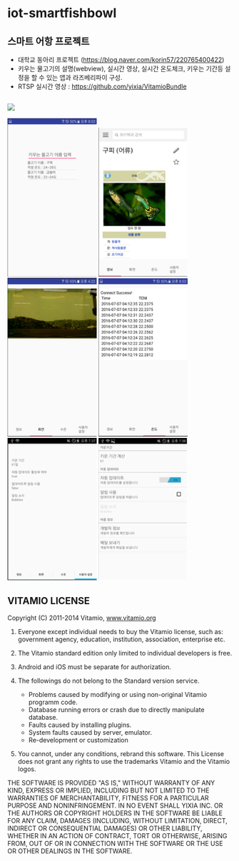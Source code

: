 # iot-smartfishbowl

## 스마트 어항 프로젝트
- 대학교 동아리 프로젝트 (https://blog.naver.com/korin57/220765400422)
- 키우는 물고기의 설명(webview), 실시간 영상, 실시간 온도체크, 키우는 기간등 설정을 할 수 있는 앱과 라즈베리파이 구성.
- RTSP 실시간 영상 : https://github.com/yixia/VitamioBundle

## 
<img src="https://github.com/woohyun-jeong/iot-smartfishbowl/blob/master/%EB%B3%B4%EA%B3%A0%EC%84%9C%20%EB%B0%8F%20%EC%9E%90%EB%A3%8C/%EC%8B%A4%EC%A0%9C%20%EA%B5%AC%EC%84%B1%20%ED%99%94%EB%A9%B4.png" width="400"></img>

<img src="https://github.com/woohyun-jeong/iot-smartfishbowl/blob/master/%EB%B3%B4%EA%B3%A0%EC%84%9C%20%EB%B0%8F%20%EC%9E%90%EB%A3%8C/page1.png" width="200"></img>
<img src="https://github.com/woohyun-jeong/iot-smartfishbowl/blob/master/%EB%B3%B4%EA%B3%A0%EC%84%9C%20%EB%B0%8F%20%EC%9E%90%EB%A3%8C/page2.png" width="200"></img>
<img src="https://github.com/woohyun-jeong/iot-smartfishbowl/blob/master/%EB%B3%B4%EA%B3%A0%EC%84%9C%20%EB%B0%8F%20%EC%9E%90%EB%A3%8C/page3.png" width="200"></img>
<img src="https://github.com/woohyun-jeong/iot-smartfishbowl/blob/master/%EB%B3%B4%EA%B3%A0%EC%84%9C%20%EB%B0%8F%20%EC%9E%90%EB%A3%8C/page4.png" width="200"></img>
<img src="https://github.com/woohyun-jeong/iot-smartfishbowl/blob/master/%EB%B3%B4%EA%B3%A0%EC%84%9C%20%EB%B0%8F%20%EC%9E%90%EB%A3%8C/page5.png" width="200"></img>
<img src="https://github.com/woohyun-jeong/iot-smartfishbowl/blob/master/%EB%B3%B4%EA%B3%A0%EC%84%9C%20%EB%B0%8F%20%EC%9E%90%EB%A3%8C/page6.png" width="200"></img>


VITAMIO LICENSE
--------------------------------------------------

Copyright (C) 2011-2014 Vitamio, www.vitamio.org

1. Everyone except individual needs to buy the Vitamio license,
such as: government agency, education, institution, association, enterprise etc.

2. The Vitamio standard edition only limited to individual developers is free.

3. Android and iOS must be separate for authorization.

4. The followings do not belong to the Standard version service.

	* Problems caused by modifying or using non-original Vitamio programm code.
	* Database running errors or crash due to directly manipulate database.
	* Faults caused by installing plugins.
	* System faults caused by server, emulator.
	* Re-development or customization

5. You cannot, under any conditions, rebrand this software. This License does not
grant any rights to use the trademarks Vitamio and the Vitamio logos.

THE SOFTWARE IS PROVIDED "AS IS," WITHOUT WARRANTY OF ANY KIND, EXPRESS
OR IMPLIED, INCLUDING BUT NOT LIMITED TO THE WARRANTIES OF
MERCHANTABILITY, FITNESS FOR A PARTICULAR PURPOSE AND NONINFRINGEMENT.
IN NO EVENT SHALL YIXIA INC. OR THE AUTHORS OR COPYRIGHT HOLDERS IN
THE SOFTWARE BE LIABLE FOR ANY CLAIM, DAMAGES (INCLUDING, WITHOUT
LIMITATION, DIRECT, INDIRECT OR CONSEQUENTIAL DAMAGES) OR OTHER
LIABILITY, WHETHER IN AN ACTION OF CONTRACT, TORT OR OTHERWISE, ARISING
FROM, OUT OF OR IN CONNECTION WITH THE SOFTWARE OR THE USE OR OTHER
DEALINGS IN THE SOFTWARE.
